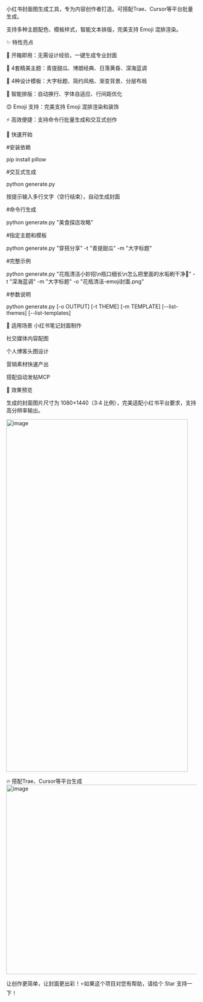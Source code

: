小红书封面图生成工具，专为内容创作者打造。可搭配Trae、Cursor等平台批量生成。

支持多种主题配色、模板样式，智能文本排版，完美支持 Emoji 混排渲染。

✨ 特性亮点

🎯 开箱即用：无需设计经验，一键生成专业封面

🌈 4套精美主题：青提甜瓜、博朗经典、日落黄昏、深海蓝调

📐 4种设计模板：大字标题、简约风格、渐变背景、分层布局

🤖 智能排版：自动换行、字体自适应、行间距优化

😊 Emoji 支持：完美支持 Emoji 混排渲染和装饰

⚡ 高效便捷：支持命令行批量生成和交互式创作


🚀 快速开始

#安装依赖

pip install pillow

#交互式生成

python generate.py

按提示输入多行文字（空行结束），自动生成封面

#命令行生成

python generate.py "美食探店攻略"

#指定主题和模板

python generate.py "穿搭分享" -t "青提甜瓜" -m "大字标题"

#完整示例

python generate.py "花瓶清洁小妙招\n瓶口细长\n怎么把里面的水垢刷干净🎨" -t "深海蓝调" -m "大字标题" -o "花瓶清洁-emoji封面.png"

#参数说明

python generate.py [-o OUTPUT] [-t THEME] [-m TEMPLATE] [--list-themes] [--list-templates]

📱 适用场景
小红书笔记封面制作

社交媒体内容配图

个人博客头图设计

营销素材快速产出

搭配自动发帖MCP

🎨 效果预览

生成的封面图片尺寸为 1080×1440（3:4 比例），完美适配小红书平台要求，支持高分辨率输出。

<img width="480" height="930" alt="image" src="https://github.com/user-attachments/assets/273007a7-7157-452f-af8d-4f4b384fdc7f" />


🔥 搭配Trae、Cursor等平台生成
<img width="900" height="500" alt="image" src="https://github.com/user-attachments/assets/673db4c2-bf6b-4305-80f9-f68aafbd1c0d" />



让创作更简单，让封面更出彩！⭐如果这个项目对您有帮助，请给个 Star 支持一下！






